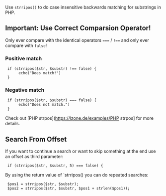 Use `strripos()` to do case insensitive backwards matching for substrings in PHP.

## Important: Use Correct Comparsion Operator!

Only ever compare with the identical operators `===` / `!==` and only ever compare with `false`!

### Positive match

     if (strripos($str, $substr) !== false) {
          echo("Does match!")
     }

### Negative match

     if (strripos($str, $substr) === false) {
          echo("Does not match.")
     }

Check out [PHP strpos](https://lzone.de/examples/PHP strpos] for more details.

## Search From Offset

If you want to continue a search or want to skip something at the end use an offset as third parameter:

     if (strripos($str, $substr, 5) === false) {

By using the return value of `strripos() you can do repeated searches:

     $pos1 = strripos($str, $substr);
     $pos2 = strripos($str, $substr, $pos1 + strlen($pos1));




